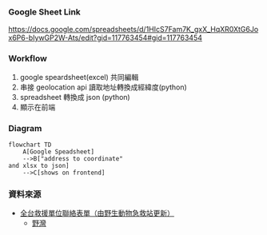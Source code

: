 
### Google Sheet Link
https://docs.google.com/spreadsheets/d/1HIcS7Fam7K_gxX_HqXR0XtG6Jox6P6-bIywGP2W-Ats/edit?gid=117763454#gid=117763454

### Workflow
1. google speardsheet(excel) 共同編輯
2. 串接 geolocation api 讀取地址轉換成經緯度(python)
3. spreadsheet 轉換成 json (python)
4. 顯示在前端

### Diagram
```mermaid
flowchart TD
    A[Google Speadsheet] 
    -->B["address to coordinate"
and xlsx to json] 
    -->C[shows on frontend]
```



### 資料來源
- [全台救援單位聯絡表單（由野生動物急救站更新）](https://docs.google.com/spreadsheets/d/1RZIaNJx7rapR8vnOtVPdFJOIjyTrcwu0qMR7it9CX7E/edit?gid=2043887075#gid=2043887075)
    - [野灣](https://www.wildonetaiwan.org/rescue)